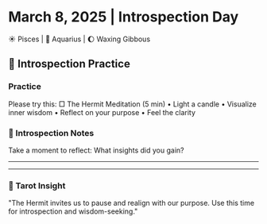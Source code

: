 # March 8, 2025 | Introspection Day
☀️ Pisces | 🌙 Aquarius | 🌔 Waxing Gibbous

## 🌱 Introspection Practice

### Practice
Please try this:
□ The Hermit Meditation (5 min)
  • Light a candle
  • Visualize inner wisdom
  • Reflect on your purpose
  • Feel the clarity

### 📝 Introspection Notes
Take a moment to reflect:
What insights did you gain?
_______________________
_______________________

### 💫 Tarot Insight
"The Hermit invites us to pause and realign with our purpose. Use this time for introspection and wisdom-seeking." 